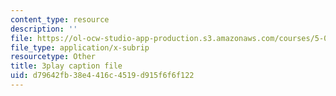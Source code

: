 ```yaml
---
content_type: resource
description: ''
file: https://ol-ocw-studio-app-production.s3.amazonaws.com/courses/5-07sc-biological-chemistry-i-fall-2013/d79642fb38e4416c4519d915f6f6f122_qmqiF0YJ4LM.srt
file_type: application/x-subrip
resourcetype: Other
title: 3play caption file
uid: d79642fb-38e4-416c-4519-d915f6f6f122
---
```

